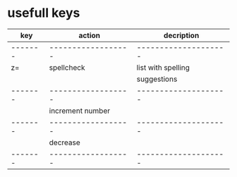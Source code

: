 usefull keys
============

| key   | action           | decription         |
|-------|------------------|--------------------|
|-------|------------------|--------------------|
| z=    | spellcheck       | list with spelling |
|       |                  | suggestions        |
|-------|------------------|--------------------|
| <c-a> | increment number |                    |
|-------|------------------|--------------------|
| <c-x> | decrease         |                    |
|-------|------------------|--------------------|
